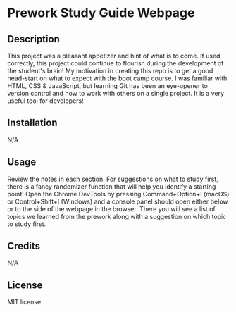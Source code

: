 # Prework Study Guide Webpage

## Description

This project was a pleasant appetizer and hint of what is to come. If used correctly, this project could continue to flourish during the development of the student's brain! My motivation in creating this repo is to get a good head-start on what to expect with the boot camp course. I was familiar with HTML, CSS & JavaScript, but learning Git has been an eye-opener to version control and how to work with others on a single project. It is a very useful tool for developers!

## Installation

N/A

## Usage

Review the notes in each section. For suggestions on what to study first, there is a fancy randomizer function that will help you identify a starting point! Open the Chrome DevTools by pressing Command+Option+I (macOS) or Control+Shift+I (Windows) and a console panel should open either below or to the side of the webpage in the browser. There you will see a list of topics we learned from the prework along with a suggestion on which topic to study first.

## Credits

N/A

## License

MIT license